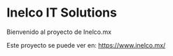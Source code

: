 # Inelco IT Solutions

Bienvenido al proyecto de Inelco.mx

Este proyecto se puede ver en:
https://www.inelco.mx/
